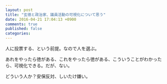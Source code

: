 ```yaml
---
layout: post
title: "玄徳と政治家、議員活動の可視化について思う"
date: 2016-04-21 17:04:13 +0900
comments: true
published: false
categories: 
---
```


人に投票する、という前提。なので人を選ぶ。

あれをやったら徳がある、これをやったら徳がある、こういうことがわかったら、可視化できる。だが、ない。

どういう人か？安保反対、しいたけ嫌い。


